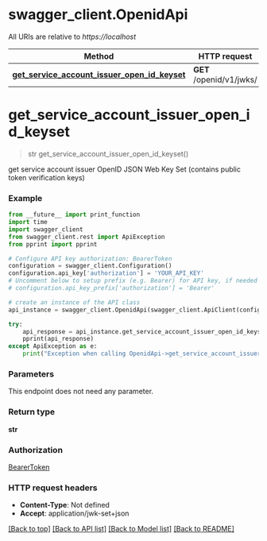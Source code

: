 # swagger_client.OpenidApi

All URIs are relative to *https://localhost*

Method | HTTP request | Description
------------- | ------------- | -------------
[**get_service_account_issuer_open_id_keyset**](OpenidApi.md#get_service_account_issuer_open_id_keyset) | **GET** /openid/v1/jwks/ | 


# **get_service_account_issuer_open_id_keyset**
> str get_service_account_issuer_open_id_keyset()



get service account issuer OpenID JSON Web Key Set (contains public token verification keys)

### Example
```python
from __future__ import print_function
import time
import swagger_client
from swagger_client.rest import ApiException
from pprint import pprint

# Configure API key authorization: BearerToken
configuration = swagger_client.Configuration()
configuration.api_key['authorization'] = 'YOUR_API_KEY'
# Uncomment below to setup prefix (e.g. Bearer) for API key, if needed
# configuration.api_key_prefix['authorization'] = 'Bearer'

# create an instance of the API class
api_instance = swagger_client.OpenidApi(swagger_client.ApiClient(configuration))

try:
    api_response = api_instance.get_service_account_issuer_open_id_keyset()
    pprint(api_response)
except ApiException as e:
    print("Exception when calling OpenidApi->get_service_account_issuer_open_id_keyset: %s\n" % e)
```

### Parameters
This endpoint does not need any parameter.

### Return type

**str**

### Authorization

[BearerToken](../README.md#BearerToken)

### HTTP request headers

 - **Content-Type**: Not defined
 - **Accept**: application/jwk-set+json

[[Back to top]](#) [[Back to API list]](../README.md#documentation-for-api-endpoints) [[Back to Model list]](../README.md#documentation-for-models) [[Back to README]](../README.md)

